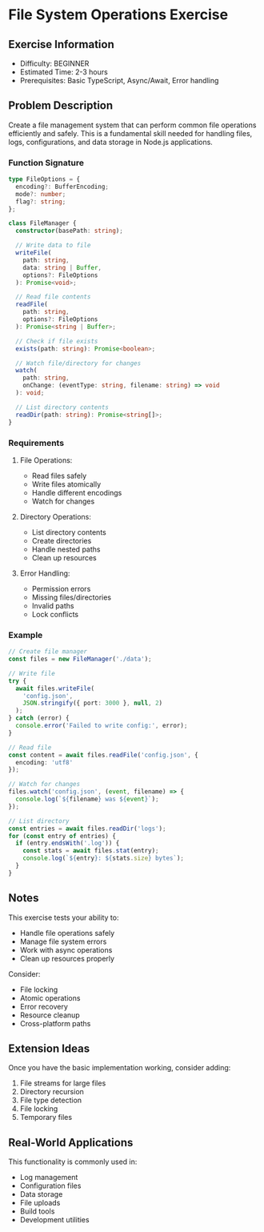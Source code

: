 # File System Operations Exercise

## Exercise Information
- Difficulty: BEGINNER
- Estimated Time: 2-3 hours
- Prerequisites: Basic TypeScript, Async/Await, Error handling

## Problem Description

Create a file management system that can perform common file operations efficiently and safely. This is a fundamental skill needed for handling files, logs, configurations, and data storage in Node.js applications.

### Function Signature
```typescript
type FileOptions = {
  encoding?: BufferEncoding;
  mode?: number;
  flag?: string;
};

class FileManager {
  constructor(basePath: string);

  // Write data to file
  writeFile(
    path: string, 
    data: string | Buffer, 
    options?: FileOptions
  ): Promise<void>;

  // Read file contents
  readFile(
    path: string, 
    options?: FileOptions
  ): Promise<string | Buffer>;

  // Check if file exists
  exists(path: string): Promise<boolean>;

  // Watch file/directory for changes
  watch(
    path: string, 
    onChange: (eventType: string, filename: string) => void
  ): void;

  // List directory contents
  readDir(path: string): Promise<string[]>;
}
```

### Requirements

1. File Operations:
    - Read files safely
    - Write files atomically
    - Handle different encodings
    - Watch for changes

2. Directory Operations:
    - List directory contents
    - Create directories
    - Handle nested paths
    - Clean up resources

3. Error Handling:
    - Permission errors
    - Missing files/directories
    - Invalid paths
    - Lock conflicts

### Example

```typescript
// Create file manager
const files = new FileManager('./data');

// Write file
try {
  await files.writeFile(
    'config.json',
    JSON.stringify({ port: 3000 }, null, 2)
  );
} catch (error) {
  console.error('Failed to write config:', error);
}

// Read file
const content = await files.readFile('config.json', {
  encoding: 'utf8'
});

// Watch for changes
files.watch('config.json', (event, filename) => {
  console.log(`${filename} was ${event}`);
});

// List directory
const entries = await files.readDir('logs');
for (const entry of entries) {
  if (entry.endsWith('.log')) {
    const stats = await files.stat(entry);
    console.log(`${entry}: ${stats.size} bytes`);
  }
}
```

## Notes

This exercise tests your ability to:
- Handle file operations safely
- Manage file system errors
- Work with async operations
- Clean up resources properly

Consider:
- File locking
- Atomic operations
- Error recovery
- Resource cleanup
- Cross-platform paths

## Extension Ideas

Once you have the basic implementation working, consider adding:
1. File streams for large files
2. Directory recursion
3. File type detection
4. File locking
5. Temporary files

## Real-World Applications

This functionality is commonly used in:
- Log management
- Configuration files
- Data storage
- File uploads
- Build tools
- Development utilities
